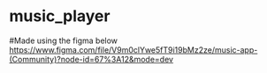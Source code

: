 # music_player

#Made using the figma below
https://www.figma.com/file/V9m0clYwe5fT9i19bMz2ze/music-app-(Community)?node-id=67%3A12&mode=dev